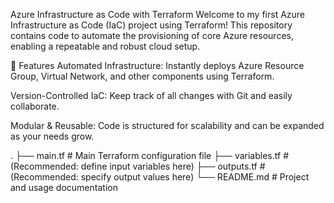 Azure Infrastructure as Code with Terraform
Welcome to my first Azure Infrastructure as Code (IaC) project using Terraform!
This repository contains code to automate the provisioning of core Azure resources, enabling a repeatable and robust cloud setup.

🚀 Features
Automated Infrastructure: Instantly deploys Azure Resource Group, Virtual Network, and other components using Terraform.

Version-Controlled IaC: Keep track of all changes with Git and easily collaborate.

Modular & Reusable: Code is structured for scalability and can be expanded as your needs grow.

.
├── main.tf       # Main Terraform configuration file
├── variables.tf  # (Recommended: define input variables here)
├── outputs.tf    # (Recommended: specify output values here)
└── README.md     # Project and usage documentation
